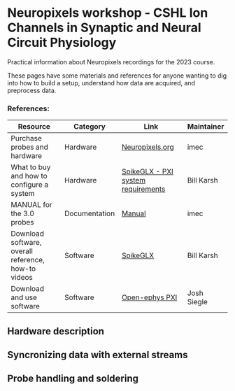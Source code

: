 # Neuropixels workshop - CSHL Ion Channels in Synaptic and Neural Circuit Physiology

Practical information about Neuropixels recordings for the 2023 course.

These pages have some materials and references for anyone wanting to dig into how to build a setup, understand how data are acquired, and preprocess data.

### References:

| Resource | Category | Link | Maintainer |
| --- | --- | --- | --- |
|Purchase probes and hardware | Hardware | [Neuropixels.org](https://www.neuropixels.org/) | imec |
|What to buy and how to configure a system | Hardware | [SpikeGLX - PXI system requirements](https://github.com/billkarsh/SpikeGLX/blob/master/Markdown/SystemRequirements_PXI.md) | Bill Karsh | 
|MANUAL for the 3.0 probes | Documentation | [Manual](https://www.neuropixels.org/_files/ugd/832f20_ba7f3e9e639b49809458cf64d76abdcc.pdf) | imec
|Download software, overall reference, how-to videos | Software | [SpikeGLX](https://billkarsh.github.io/SpikeGLX/) | Bill Karsh|
| Download and use software | Software |  [Open-ephys PXI](https://open-ephys.github.io/gui-docs/User-Manual/Plugins/Neuropixels-PXI.html) | Josh Siegle|


## Hardware description


## Syncronizing data with external streams


## Probe handling and soldering

## 

